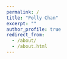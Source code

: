 ```yaml
---
permalink: /
title: "Polly Chan"
excerpt: ""
author_profile: true
redirect_from: 
  - /about/
  - /about.html
---
```

